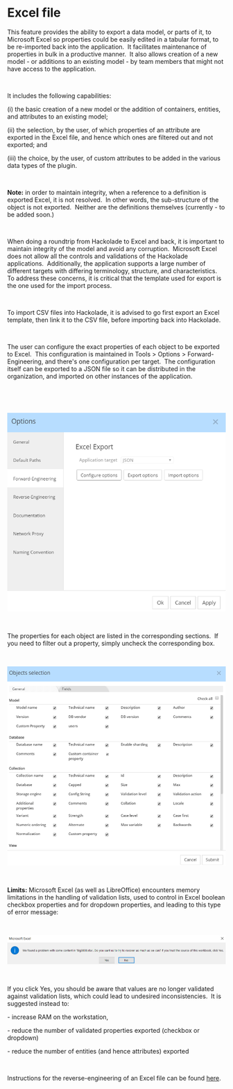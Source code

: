# Excel file

This feature provides the ability to export a data model, or parts of it, to Microsoft Excel so properties could be easily edited in a tabular format, to be re-imported back into the application.&nbsp; It facilitates maintenance of properties in bulk in a productive manner.&nbsp; It also allows creation of a new model - or additions to an existing model - by team members that might not have access to the application.

&nbsp;

It includes the following capabilities:&nbsp;

(i) the basic creation of a new model or the addition of containers, entities, and attributes to an existing model;&nbsp;

(ii) the selection, by the user, of which properties of an attribute are exported in the Excel file, and hence which ones are filtered out and not exported; and&nbsp;

(iii) the choice, by the user, of custom attributes to be added in the various data types of the plugin.

&nbsp;

**Note:** in order to maintain integrity, when a reference to a definition is exported Excel, it is not resolved.&nbsp; In other words, the sub-structure of the object is not exported.&nbsp; Neither are the definitions themselves (currently - to be added soon.)

&nbsp;

When doing a roundtrip from Hackolade to Excel and back, it is important to maintain integrity of the model and avoid any corruption.&nbsp; Microsoft Excel does not allow all the controls and validations of the Hackolade applications.&nbsp; Additionally, the application supports a large number of different targets with differing terminology, structure, and characteristics.&nbsp; To address these concerns, it is critical that the template used for export is the one used for the import process.

&nbsp;

To import CSV files into Hackolade, it is advised to go first export an Excel template, then link it to the CSV file, before importing back into Hackolade.

&nbsp;

The user can configure the exact properties of each object to be exported to Excel.&nbsp; This configuration is maintained in Tools \> Options \> Forward-Engineering, and there's one configuration per target.&nbsp; The configuration itself can be exported to a JSON file so it can be distributed in the organization, and imported on other instances of the application.

&nbsp;

&nbsp;

![Image](<lib/Tools%20Options%20-%20FE%20Excel%20Export.png>)

&nbsp;

The properties for each object are listed in the corresponding sections.&nbsp; If you need to filter out a property, simply uncheck the corresponding box.

&nbsp;

![Image](<lib/Tools%20Options%20-%20FE%20Excel%20Object%20Selection.png>)

&nbsp;

**Limits:** Microsoft Excel (as well as LibreOffice) encounters memory limitations in the handling of validation lists, used to control in Excel boolean checkbox properties and for dropdown properties, and leading to this type of error message:

&nbsp;

![Image](<lib/Excel%20-%20Validation%20list%20limit.png>)

&nbsp;

If you click Yes, you should be aware that values are no longer validated against validation lists, which could lead to undesired inconsistencies.&nbsp; It is suggested instead to:

\- increase RAM on the workstation,

\- reduce the number of validated properties exported (checkbox or dropdown)

\- reduce the number of entities (and hence attributes) exported

&nbsp;

Instructions for the reverse-engineering of an Excel file can be found [here](<Exceltemplate.md>).

